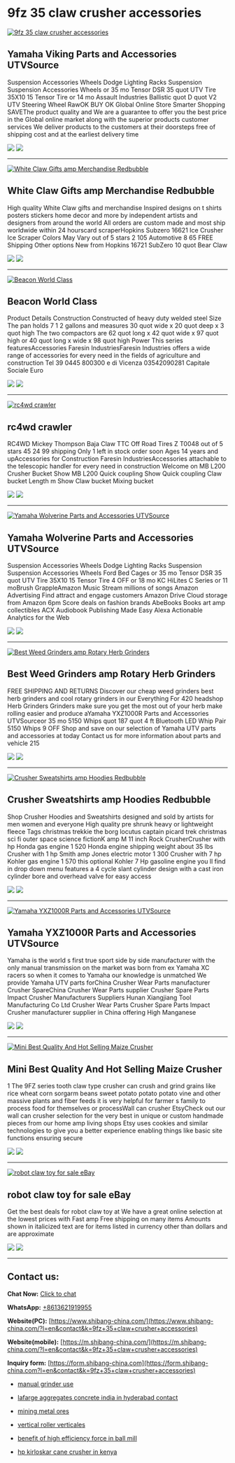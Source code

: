 # 9fz 35 claw crusher accessories

<a href="https://swt.shibang-china.com/?l=en&img&k=9fz+35+claw+crusher+accessories" target="_blank">![9fz 35 claw crusher accessories](http://static.shibang-china.com/all-800x300/1147.jpg)</a>

## Yamaha Viking Parts and Accessories UTVSource
Suspension Accessories Wheels Dodge Lighting Racks Suspension Suspension Accessories Wheels or 35 mo Tensor DSR 35 quot UTV Tire 35X10 15 Tensor Tire or 14 mo Assault Industries Ballistic quot D quot V2 UTV Steering Wheel RawOK BUY OK Global Online Store Smarter Shopping SAVEThe product quality and We are a guarantee to offer you the best price in the Global online market along with the superior products customer services We deliver products to the customers at their doorsteps free of shipping cost and at the earliest delivery time


<a href="https://whatsapp.shibangsoft.com/WhatsApp.php" target="_blank" title="WhatsApp">![](http://static.shibang-china.com/icon/whatsapp.png)</a> <a href="https://swt.shibang-china.com/?l=en&icon&k=9fz+35+claw+crusher+accessories" target="_blank">![](http://static.shibang-china.com/icon/chat-en.png)</a>

---

<a href="https://swt.shibang-china.com/?l=en&img&k=9fz+35+claw+crusher+accessories" target="_blank">![White Claw Gifts amp Merchandise Redbubble](http://static.shibang-china.com/all-800x300/248.jpg)</a>

## White Claw Gifts amp Merchandise Redbubble
High quality White Claw gifts and merchandise Inspired designs on t shirts posters stickers home decor and more by independent artists and designers from around the world All orders are custom made and most ship worldwide within 24 hourscard scraperHopkins Subzero 16621 Ice Crusher Ice Scraper Colors May Vary out of 5 stars 2 105 Automotive 8 65 FREE Shipping Other options New from Hopkins 16721 SubZero 10 quot Bear Claw


<a href="https://whatsapp.shibangsoft.com/WhatsApp.php" target="_blank" title="WhatsApp">![](http://static.shibang-china.com/icon/whatsapp.png)</a> <a href="https://swt.shibang-china.com/?l=en&icon&k=9fz+35+claw+crusher+accessories" target="_blank">![](http://static.shibang-china.com/icon/chat-en.png)</a>

---

<a href="https://swt.shibang-china.com/?l=en&img&k=9fz+35+claw+crusher+accessories" target="_blank">![Beacon World Class](http://static.shibang-china.com/all-800x300/333.jpg)</a>

## Beacon World Class
Product Details Construction Constructed of heavy duty welded steel Size The pan holds 7 1 2 gallons and measures 30 quot wide x 20 quot deep x 3 quot high The two compactors are 62 quot long x 42 quot wide x 97 quot high or 40 quot long x wide x 98 quot high Power This series featuresAccessories Faresin IndustriesFaresin Industries offers a wide range of accessories for every need in the fields of agriculture and construction Tel 39 0445 800300  e di Vicenza 03542090281 Capitale Sociale Euro


<a href="https://whatsapp.shibangsoft.com/WhatsApp.php" target="_blank" title="WhatsApp">![](http://static.shibang-china.com/icon/whatsapp.png)</a> <a href="https://swt.shibang-china.com/?l=en&icon&k=9fz+35+claw+crusher+accessories" target="_blank">![](http://static.shibang-china.com/icon/chat-en.png)</a>

---

<a href="https://swt.shibang-china.com/?l=en&img&k=9fz+35+claw+crusher+accessories" target="_blank">![rc4wd crawler](http://static.shibang-china.com/all-800x300/900.jpg)</a>

## rc4wd crawler
RC4WD Mickey Thompson Baja Claw TTC Off Road Tires Z T0048 out of 5 stars 45 24 99 shipping Only 1 left in stock order soon Ages 14 years and upAccessories for Construction Faresin IndustriesAccessories attachable to the telescopic handler for every need in construction Welcome on MB L200 Crusher Bucket Show MB L200 Quick coupling Show Quick coupling Claw bucket Length m Show Claw bucket Mixing bucket


<a href="https://whatsapp.shibangsoft.com/WhatsApp.php" target="_blank" title="WhatsApp">![](http://static.shibang-china.com/icon/whatsapp.png)</a> <a href="https://swt.shibang-china.com/?l=en&icon&k=9fz+35+claw+crusher+accessories" target="_blank">![](http://static.shibang-china.com/icon/chat-en.png)</a>

---

<a href="https://swt.shibang-china.com/?l=en&img&k=9fz+35+claw+crusher+accessories" target="_blank">![Yamaha Wolverine Parts and Accessories UTVSource](http://static.shibang-china.com/all-800x300/1008.jpg)</a>

## Yamaha Wolverine Parts and Accessories UTVSource
Suspension Accessories Wheels Dodge Lighting Racks Suspension Suspension Accessories Wheels Ford Bed Cages or 35 mo Tensor DSR 35 quot UTV Tire 35X10 15 Tensor Tire 4 OFF or 18 mo KC HiLites C Series or 11 moBrush GrappleAmazon Music Stream millions of songs Amazon Advertising Find attract and engage customers Amazon Drive Cloud storage from Amazon 6pm Score deals on fashion brands AbeBooks Books art amp collectibles ACX Audiobook Publishing Made Easy Alexa Actionable Analytics for the Web


<a href="https://whatsapp.shibangsoft.com/WhatsApp.php" target="_blank" title="WhatsApp">![](http://static.shibang-china.com/icon/whatsapp.png)</a> <a href="https://swt.shibang-china.com/?l=en&icon&k=9fz+35+claw+crusher+accessories" target="_blank">![](http://static.shibang-china.com/icon/chat-en.png)</a>

---

<a href="https://swt.shibang-china.com/?l=en&img&k=9fz+35+claw+crusher+accessories" target="_blank">![Best Weed Grinders amp Rotary Herb Grinders](http://static.shibang-china.com/all-800x300/162.jpg)</a>

## Best Weed Grinders amp Rotary Herb Grinders
FREE SHIPPING AND RETURNS Discover our cheap weed grinders best herb grinders and cool rotary grinders in our Everything For 420 headshop Herb Grinders Grinders make sure you get the most out of your herb make rolling easier and produce aYamaha YXZ1000R Parts and Accessories UTVSourceor 35 mo 5150 Whips quot 187 quot 4 ft Bluetooth LED Whip Pair 5150 Whips 9 OFF Shop and save on our selection of Yamaha UTV parts and accessories at today Contact us for more information about parts and vehicle 215


<a href="https://whatsapp.shibangsoft.com/WhatsApp.php" target="_blank" title="WhatsApp">![](http://static.shibang-china.com/icon/whatsapp.png)</a> <a href="https://swt.shibang-china.com/?l=en&icon&k=9fz+35+claw+crusher+accessories" target="_blank">![](http://static.shibang-china.com/icon/chat-en.png)</a>

---

<a href="https://swt.shibang-china.com/?l=en&img&k=9fz+35+claw+crusher+accessories" target="_blank">![Crusher Sweatshirts amp Hoodies Redbubble](http://static.shibang-china.com/all-800x300/21.jpg)</a>

## Crusher Sweatshirts amp Hoodies Redbubble
Shop Crusher Hoodies and Sweatshirts designed and sold by artists for men women and everyone High quality pre shrunk heavy or lightweight fleece Tags christmas trekkie the borg locutus captain picard trek christmas sci fi outer space science fictionK amp M 11 inch Rock CrusherCrusher with hp Honda gas engine 1 520 Honda engine shipping weight about 35 lbs Crusher with 1 hp Smith amp Jones electric motor 1 300 Crusher with 7 hp Kohler gas engine 1 570 this optional Kohler 7 Hp gasoline engine you ll find in drop down menu features a 4 cycle slant cylinder design with a cast iron cylinder bore and overhead valve for easy access


<a href="https://whatsapp.shibangsoft.com/WhatsApp.php" target="_blank" title="WhatsApp">![](http://static.shibang-china.com/icon/whatsapp.png)</a> <a href="https://swt.shibang-china.com/?l=en&icon&k=9fz+35+claw+crusher+accessories" target="_blank">![](http://static.shibang-china.com/icon/chat-en.png)</a>

---

<a href="https://swt.shibang-china.com/?l=en&img&k=9fz+35+claw+crusher+accessories" target="_blank">![Yamaha YXZ1000R Parts and Accessories UTVSource](http://static.shibang-china.com/all-800x300/912.jpg)</a>

## Yamaha YXZ1000R Parts and Accessories UTVSource
Yamaha is the world s first true sport side by side manufacturer with the only manual transmission on the market was born from ex Yamaha XC racers so when it comes to Yamaha our knowledge is unmatched We provide Yamaha UTV parts forChina Crusher Wear Parts manufacturer Crusher SpareChina Crusher Wear Parts supplier Crusher Spare Parts Impact Crusher Manufacturers Suppliers Hunan Xiangjiang Tool Manufacturing Co Ltd Crusher Wear Parts Crusher Spare Parts Impact Crusher manufacturer supplier in China offering High Manganese


<a href="https://whatsapp.shibangsoft.com/WhatsApp.php" target="_blank" title="WhatsApp">![](http://static.shibang-china.com/icon/whatsapp.png)</a> <a href="https://swt.shibang-china.com/?l=en&icon&k=9fz+35+claw+crusher+accessories" target="_blank">![](http://static.shibang-china.com/icon/chat-en.png)</a>

---

<a href="https://swt.shibang-china.com/?l=en&img&k=9fz+35+claw+crusher+accessories" target="_blank">![Mini Best Quality And Hot Selling Maize Crusher](http://static.shibang-china.com/all-800x300/44.jpg)</a>

## Mini Best Quality And Hot Selling Maize Crusher
1 The 9FZ series tooth claw type crusher can crush and grind grains like rice wheat corn sorgarm beans sweet potato potato potato vine and other massive plants and fiber feeds it is very helpful for farmer s family to process food for themselves or processWall can crusher EtsyCheck out our wall can crusher selection for the very best in unique or custom handmade pieces from our home amp living shops Etsy uses cookies and similar technologies to give you a better experience enabling things like basic site functions ensuring secure


<a href="https://whatsapp.shibangsoft.com/WhatsApp.php" target="_blank" title="WhatsApp">![](http://static.shibang-china.com/icon/whatsapp.png)</a> <a href="https://swt.shibang-china.com/?l=en&icon&k=9fz+35+claw+crusher+accessories" target="_blank">![](http://static.shibang-china.com/icon/chat-en.png)</a>

---

<a href="https://swt.shibang-china.com/?l=en&img&k=9fz+35+claw+crusher+accessories" target="_blank">![robot claw toy for sale eBay](http://static.shibang-china.com/all-800x300/645.jpg)</a>

## robot claw toy for sale eBay
Get the best deals for robot claw toy at We have a great online selection at the lowest prices with Fast amp Free shipping on many items Amounts shown in italicized text are for items listed in currency other than dollars and are approximate

<a href="https://whatsapp.shibangsoft.com/WhatsApp.php" target="_blank" title="WhatsApp">![](http://static.shibang-china.com/icon/whatsapp.png)</a> <a href="https://swt.shibang-china.com/?l=en&icon&k=9fz+35+claw+crusher+accessories" target="_blank">![](http://static.shibang-china.com/icon/chat-en.png)</a>

---
## Contact us:

**Chat Now:** [Click to chat](https://swt.shibang-china.com?l=en&contact&k=9fz+35+claw+crusher+accessories)

**WhatsApp:**  [+8613621919955](https://whatsapp.shibangsoft.com/WhatsApp.php)

**Website(PC):** [https://www.shibang-china.com/](https://www.shibang-china.com/?l=en&contact&k=9fz+35+claw+crusher+accessories)

**Website(mobile):** [https://m.shibang-china.com/](https://m.shibang-china.com/?l=en&contact&k=9fz+35+claw+crusher+accessories)

**Inquiry form:** [https://form.shibang-china.com](https://form.shibang-china.com?l=en&contact&k=9fz+35+claw+crusher+accessories)

* [manual grinder use](../161/manual%20grinder%20use.md)

* [lafarge aggregates concrete india in hyderabad contact](../161/lafarge%20aggregates%20concrete%20india%20in%20hyderabad%20contact.md)

* [mining metal ores](../169/mining%20metal%20ores.md)

* [vertical roller verticales](../164/vertical%20roller%20verticales.md)

* [benefit of high efficiency force in ball mill](../168/benefit%20of%20high%20efficiency%20force%20in%20ball%20mill.md)

* [hp kirloskar cane crusher in kenya](../164/hp%20kirloskar%20cane%20crusher%20in%20kenya.md)